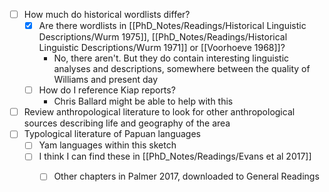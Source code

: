 - [ ] How much do historical wordlists differ?
	- [x] Are there wordlists in [[PhD_Notes/Readings/Historical Linguistic Descriptions/Wurm 1975]], [[PhD_Notes/Readings/Historical Linguistic Descriptions/Wurm 1971]] or [[Voorhoeve 1968]]?
		- No, there aren't. But they do contain interesting linguistic analyses and descriptions, somewhere between the quality of Williams and present day
	- [ ] How do I reference Kiap reports?
		- Chris Ballard might be able to help with this
- [ ] Review anthropological literature to look for other anthropological sources describing life and geography of the area
- [ ] Typological literature of Papuan languages
	- [ ] Yam languages within this sketch
	- [ ] I think I can find these in [[PhD_Notes/Readings/Evans et al 2017]]
		- [ ] Other chapters in Palmer 2017, downloaded to General Readings



